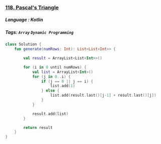 ### [118. Pascal's Triangle](https://leetcode.com/problems/pascals-triangle/?envType=study-plan&id=data-structure-i)

##### Language : Kotlin

##### Tags: `Array` `Dynamic Programming`

```kotlin
class Solution {
    fun generate(numRows: Int): List<List<Int>> {

        val result = ArrayList<List<Int>>()

        for (i in 0 until numRows) {
            val list = ArrayList<Int>()
            for (j in 0..i) {
                if (j == 0 || j == i) {
                    list.add(1)
                } else {
                    list.add(result.last()[j-1] + result.last()[j])
                }
            }

            result.add(list)
        }

        return result
    }
}
```

